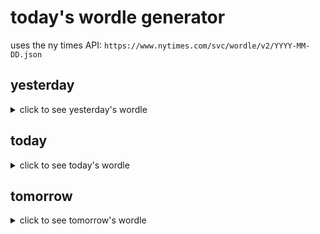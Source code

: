 # today's wordle generator

uses the ny times API: `https://www.nytimes.com/svc/wordle/v2/YYYY-MM-DD.json`

## yesterday

<details>
    <summary>click to see yesterday's wordle</summary>

    crepe

</details>

## today

<details>
    <summary>click to see today's wordle</summary>

    crisp

</details>

## tomorrow

<details>
    <summary>click to see tomorrow's wordle</summary>

    sunny

</details>
